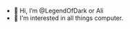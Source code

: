- 👋 Hi, I’m @LegendOfDark or Ali
- 👀 I'm interested in all things computer.

<!---
LegendOfDark/LegendOfDark is a ✨ special ✨ repository because its `README.md` (this file) appears on your GitHub profile.
You can click the Preview link to take a look at your changes.
--->
